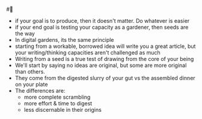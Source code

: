 
#🌱

- if your goal is to produce, then it doesn't matter. Do whatever is easier
- if your end goal is testing your capacity as a gardener, then seeds are the way
- In digital gardens, its the same principle
- starting from a workable, borrowed idea will write you a great article, but your writing/thinking capacities aren't challenged as much
- Writing from a seed is a true test of drawing from the core of your being
- We'll start by saying no ideas are original, but some are more original than others.
- They come from the digested slurry of your gut vs the assembled dinner on your plate
- The differences are:
	- more complete scrambling
	- more effort & time to digest
	- less discernable in their origins 